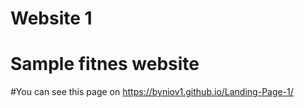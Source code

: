 # Website 1
# Sample fitnes website
#You can see this page on https://byniov1.github.io/Landing-Page-1/
